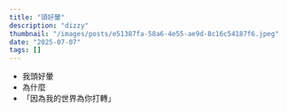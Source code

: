 ```yaml
---
title: "頭好暈"
description: "dizzy"
thumbnail: "/images/posts/e51387fa-58a6-4e55-ae9d-8c16c54187f6.jpeg"
date: "2025-07-07"
tags: []
---
```

- 我頭好暈
- 為什麼
- 「因為我的世界為你打轉」
